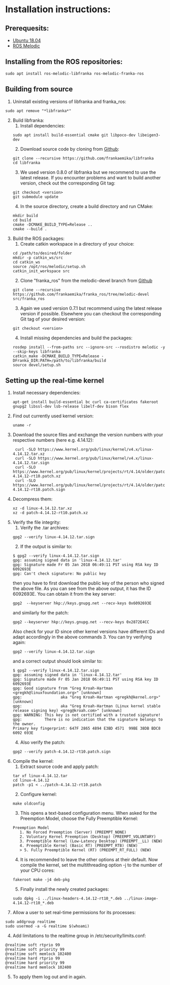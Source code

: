 # Installation instructions:

## Prerequesits:

- [Ubuntu 18.04](https://ubuntu.com/tutorials/install-ubuntu-desktop#1-overview)
- [ROS Melodic](http://wiki.ros.org/melodic/Installation/Ubuntu)

## Installing from the ROS repositories:

```
sudo apt install ros-melodic-libfranka ros-melodic-franka-ros
```

## Building from source

1. Uninstall existing versions of libfranka and franka_ros:
```
sudo apt remove "*libfranka*"
```
2. Build libfranka:
   1. Install dependencies:
    ```
    sudo apt install build-essential cmake git libpoco-dev libeigen3-dev
    ```
   2. Download source code by cloning from [Github](https://github.com/frankaemika/libfranka):
    ```
    git clone --recursive https://github.com/frankaemika/libfranka
    cd libfranka
    ```
   3. We used version 0.8.0 of libfranka but we recommend to use the latest release. If you encounter problems and want to build another version, check out the corresponding Git tag:
    ```
    git checkout <version>
    git submodule update
    ```
   4. In the source directory, create a build directory and run CMake:
    ```
    mkdir build
    cd build
    cmake -DCMAKE_BUILD_TYPE=Release ..
    cmake --build .
    ```
3. Build the ROS packages:
   1. Create catkin workspace in a directory of your choice:
    ```
    cd /path/to/desired/folder
    mkdir -p catkin_ws/src
    cd catkin_ws
    source /opt/ros/melodic/setup.sh
    catkin_init_workspace src
    ```
   2. Clone "franka_ros" from the melodic-devel branch from [Github](https://github.com/frankaemika/franka_ros/tree/melodic-devel)
    ```
    git clone --recursive https://github.com/frankaemika/franka_ros/tree/melodic-devel src/franka_ros
    ```
   3. Again we used version 0.7.1 but recommend using the latest release version if possible. Elsewhere you can checkout the corresponding Git tag of your desired version:
    ```
    git checkout <version>
    ```
   4. Install missing dependencies and build the packages:
    ```
    rosdep install --from-paths src --ignore-src --rosdistro melodic -y --skip-keys libfranka
    catkin_make -DCMAKE_BUILD_TYPE=Release -DFranka_DIR:PATH=/path/to/libfranka/build
    source devel/setup.sh
    ```
## Setting up the real-time kernel

1. Install necessary dependencies:
    ```
    apt-get install build-essential bc curl ca-certificates fakeroot gnupg2 libssl-dev lsb-release libelf-dev bison flex
    ```
2. Find out currently used kernel version:
    ```
    uname -r
    ```
3. Download the source files and exchange the version numbers with your respective numbers (here e.g. 4.14.12):
   ```
    curl -SLO https://www.kernel.org/pub/linux/kernel/v4.x/linux-4.14.12.tar.xz
    curl -SLO https://www.kernel.org/pub/linux/kernel/v4.x/linux-4.14.12.tar.sign
    curl -SLO https://www.kernel.org/pub/linux/kernel/projects/rt/4.14/older/patch-4.14.12-rt10.patch.xz
    curl -SLO https://www.kernel.org/pub/linux/kernel/projects/rt/4.14/older/patch-4.14.12-rt10.patch.sign
   ```
4. Decompress them:
    ```
    xz -d linux-4.14.12.tar.xz
    xz -d patch-4.14.12-rt10.patch.xz
    ```
5. Verify the file integrity:
   1. Verify the .tar archives:
    ```
    gpg2 --verify linux-4.14.12.tar.sign
    ```
   2. If the output is similar to:
    ```
    $ gpg2 --verify linux-4.14.12.tar.sign
    gpg: assuming signed data in 'linux-4.14.12.tar'
    gpg: Signature made Fr 05 Jan 2018 06:49:11 PST using RSA key ID 6092693E
    gpg: Can't check signature: No public key
    ```
    then you have to first download the public key of the person who signed the above file. As you can see from the above output, it has the ID 6092693E. You can obtain it from the key server:
    ```
    gpg2  --keyserver hkp://keys.gnupg.net --recv-keys 0x6092693E
    ```
    and similarly for the patch:
    ```
    gpg2 --keyserver hkp://keys.gnupg.net --recv-keys 0x2872E4CC
    ```
    Also check for your ID since other kernel versions have different IDs and adapt accordingly in the above commands
   3. You can try verifying again:
    ```
    gpg2 --verify linux-4.14.12.tar.sign
    ```
    and a correct output should look similar to:
    ```
    $ gpg2 --verify linux-4.14.12.tar.sign
    gpg: assuming signed data in 'linux-4.14.12.tar'
    gpg: Signature made Fr 05 Jan 2018 06:49:11 PST using RSA key ID 6092693E
    gpg: Good signature from "Greg Kroah-Hartman <gregkh@linuxfoundation.org>" [unknown]
    gpg:                 aka "Greg Kroah-Hartman <gregkh@kernel.org>" [unknown]
    gpg:                 aka "Greg Kroah-Hartman (Linux kernel stable release signing key) <greg@kroah.com>" [unknown]
    gpg: WARNING: This key is not certified with a trusted signature!
    gpg:          There is no indication that the signature belongs to the owner.
    Primary key fingerprint: 647F 2865 4894 E3BD 4571  99BE 38DB BDC8 6092 693E
    ```
   4. Also verify the patch:
    ```
    gpg2 --verify patch-4.14.12-rt10.patch.sign
    ```
2. Compile the kernel:
   1. Extract source code and apply patch:
    ```
    tar xf linux-4.14.12.tar
    cd linux-4.14.12
    patch -p1 < ../patch-4.14.12-rt10.patch
    ```
   2. Configure kernel:
    ```
    make oldconfig
    ```
   3. This opens a text-based configuration menu. When asked for the Preemption Model, choose the Fully Preemptible Kernel:
    ```
    Preemption Model
       1. No Forced Preemption (Server) (PREEMPT_NONE)
       2. Voluntary Kernel Preemption (Desktop) (PREEMPT_VOLUNTARY)
       3. Preemptible Kernel (Low-Latency Desktop) (PREEMPT__LL) (NEW)
       4. Preemptible Kernel (Basic RT) (PREEMPT_RTB) (NEW)
       > 5. Fully Preemptible Kernel (RT) (PREEMPT_RT_FULL) (NEW)
    ```
   4. It is recommended to leave the other options at their default. Now compile the kernel, set the multithreading option -j to the number of your CPU cores:
    ```
    fakeroot make -j4 deb-pkg
    ```
   5. Finally install the newly created packages:
    ```
    sudo dpkg -i ../linux-headers-4.14.12-rt10_*.deb ../linux-image-4.14.12-rt10_*.deb
    ```
3. Allow a user to set real-time permissions for its processes:
```
sudo addgroup realtime
sudo usermod -a -G realtime $(whoami)
```
4. Add limitations to the realtime group in /etc/security/limits.conf:
```
@realtime soft rtprio 99
@realtime soft priority 99
@realtime soft memlock 102400
@realtime hard rtprio 99
@realtime hard priority 99
@realtime hard memlock 102400
```
5. To apply them log out and in again.